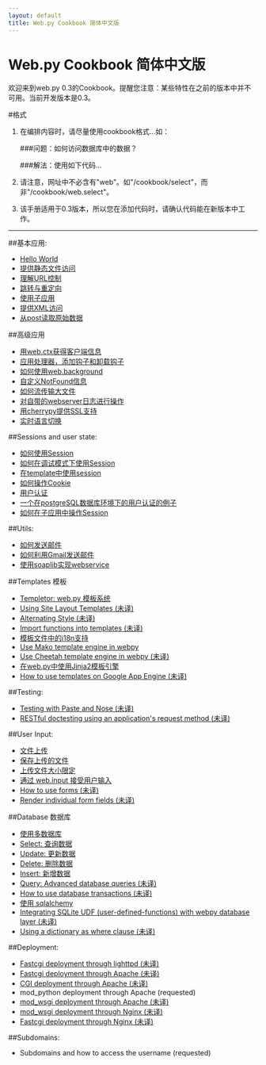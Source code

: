 ```yaml
---
layout: default
title: Web.py Cookbook 简体中文版
---
```


# Web.py Cookbook 简体中文版

欢迎来到web.py 0.3的Cookbook。提醒您注意：某些特性在之前的版本中并不可用。当前开发版本是0.3。

#格式

1. 在编排内容时，请尽量使用cookbook格式...如：
    
    ###问题：如何访问数据库中的数据？
     
    ###解法：使用如下代码...

1. 请注意，网址中不必含有"web"。如"/cookbook/select"，而非"/cookbook/web.select"。

1. 该手册适用于0.3版本，所以您在添加代码时，请确认代码能在新版本中工作。

-------------------------------------------------

##基本应用:
* [Hello World](/helloworld/zh-cn)
* [提供静态文件访问](/staticfiles/zh-cn)
* [理解URL控制](/url_handling/zh-cn)
* [跳转与重定向](/redirect+seeother/zh-cn)
* [使用子应用](/subapp/zh-cn)
* [提供XML访问](/xmlfiles/zh-cn)
* [从post读取原始数据](/postbasic/zh-cn)

##高级应用
* [用web.ctx获得客户端信息](/ctx/zh-cn)
* [应用处理器，添加钩子和卸载钩子](/application_processors/zh-cn)
* [如何使用web.background](/background/zh-cn)
* [自定义NotFound信息](/custom_notfound/zh-cn)
* [如何流传输大文件](/streaming_large_files/zh-cn)
* [对自带的webserver日志进行操作](/logging/zh-cn)
* [用cherrypy提供SSL支持](/ssl/zh-cn)
* [实时语言切换](/runtime-language-switch/zh-cn)

##Sessions and user state:
* [如何使用Session](/sessions/zh-cn)
* [如何在调试模式下使用Session](/session_with_reloader/zh-cn)
* [在template中使用session](/session_in_template/zh-cn)
* [如何操作Cookie](/cookies/zh-cn)
* [用户认证](/userauth/zh-cn)
* [一个在postgreSQL数据库环境下的用户认证的例子](/userauthpgsql/zh-cn)
* [如何在子应用中操作Session](/sessions_with_subapp/zh-cn)


##Utils:
* [如何发送邮件](/sendmail/zh-cn)
* [如何利用Gmail发送邮件](/sendmail_using_gmail/zh-cn)
* [使用soaplib实现webservice](/webservice/zh-cn)

##Templates 模板
* [Templetor: web.py 模板系统](http://webpy.org/docs/0.3/templetor/zh-cn)
* [Using Site Layout Templates (未译)](/layout_template/zh-cn)
* [Alternating Style (未译)](/alternating_style/zh-cn)
* [Import functions into templates (未译)](/template_import/zh-cn)
* [模板文件中的i18n支持](/i18n_support_in_template_file/zh-cn)
* [Use Mako template engine in webpy ](/template_mako/zh-cn)
* [Use Cheetah template engine in webpy (未译)](/template_cheetah/zh-cn)
* [在web.py中使用Jinja2模板引擎](/template_jinja/zh-cn)
* [How to use templates on Google App Engine (未译)](/templates_on_gae/zh-cn)

##Testing:
* [Testing with Paste and Nose (未译)](/testing_with_paste_and_nose/zh-cn)
* [RESTful doctesting using an application's request method (未译)](/restful_doctesting_using_request/zh-cn)

##User Input:
* [文件上传](/fileupload/zh-cn)
* [保存上传的文件](/storeupload/zh-cn)
* [上传文件大小限定](/limiting_upload_size/zh-cn)
* [通过 web.input 接受用户输入](/input/zh-cn)
* [How to use forms (未译)](/forms/zh-cn)
* [Render individual form fields (未译)](/form_fields/zh-cn)

##Database 数据库
* [使用多数据库](/multidbs/zh-cn)
* [Select: 查询数据](/select/zh-cn)
* [Update: 更新数据 ](/update/zh-cn)
* [Delete: 删除数据](/delete/zh-cn)
* [Insert: 新增数据](/Insert/zh-cn)
* [Query: Advanced database queries (未译)](/query/zh-cn)
* [How to use database transactions (未译)](/transactions/zh-cn)
* [使用 sqlalchemy](/sqlalchemy/zh-cn)
* [Integrating SQLite UDF (user-defined-functions) with webpy database layer (未译)](/sqlite-udf/zh-cn)
* [Using a dictionary as where clause (未译)](/where_dict/zh-cn)

##Deployment:
* [Fastcgi deployment through lighttpd (未译)](/fastcgi-lighttpd/zh-cn)
* [Fastcgi deployment through Apache (未译)](/fastcgi-apache/zh-cn) 
* [CGI deployment through Apache (未译)](/cgi-apache/zh-cn)
* mod_python deployment through Apache (requested)
* [mod_wsgi deployment through Apache (未译)](/mod_wsgi-apache/zh-cn)
* [mod_wsgi deployment through Nginx (未译)](/mod_wsgi-nginx/zh-cn)
* [Fastcgi deployment through Nginx (未译)](/fastcgi-nginx/zh-cn)

##Subdomains:
* Subdomains and how to access the username (requested)